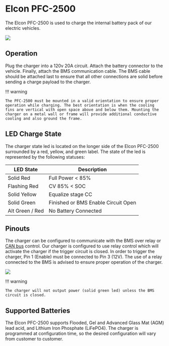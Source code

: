 # Elcon PFC-2500

The Elcon PFC-2500 is used to charge the internal battery pack of our electric vehicles. 

![](/assets/energetics/hardware/charger/elcon-pfc2500.png)

## Operation

Plug the charger into a 120v 20A circuit. Attach the battery connector to the vehicle. Finally, attach the BMS communication cable. The BMS cable should be attached last to ensure that all other connections are solid before sending a charge payload to the charger.

!!! warning

    The PFC-2500 must be mounted in a valid orientation to ensure proper operation while charging. The best orientation is when the cooling fins are vertical with open space above and below them. Mounting the charger on a metal wall or frame will provide additional conductive cooling and also ground the frame. 

## LED Charge State 

The charger state led is located on the longer side of the Elcon PFC-2500 surrounded by a red, yellow, and green label. The state of the led is represented by the following statuses: 

| LED State | Description |
| --------- | ----------- |
| Solid Red | Full Power < 85% |
| Flashing Red | CV 85% < SOC |
| Solid Yellow | Equalize stage CC |
| Solid Green | Finished or BMS Enable Circuit Open |
| Alt Green / Red | No Battery Connected |

## Pinouts

The charger can be configured to communicate with the BMS over relay or [CAN bus](https://en.wikipedia.org/wiki/CAN_bus) control. Our charger is configured to use relay control which will activate the charger if the trigger circuit is closed. In order to trigger the charger, Pin 1 (Enable) must be connected to Pin 3 (12V). The use of a relay connected to the BMS is advised to ensure proper operation of the charger.

![](/assets/energetics/hardware/charger/elcon_pinout.png)

!!! warning

    The charger will not output power (solid green led) unless the BMS circuit is closed.

## Supported Batteries

The Elcon PFC-2500 supports Flooded, Gel and Advanced Glass Mat (AGM) lead acid, and Lithium Iron Phosphate (LiFePO4). The charger is programmed at configuration time, so the desired configuration will vary from customer to customer.